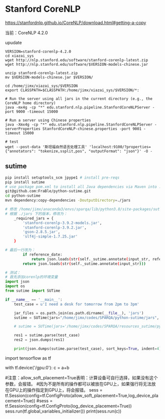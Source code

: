 # Stanford CoreNLP

https://stanfordnlp.github.io/CoreNLP/download.html#getting-a-copy

当前：CoreNLP 4.2.0


upudate

```
VERSION=stanford-corenlp-4.2.0
cd xiazai_sys
wget http://nlp.stanford.edu/software/stanford-corenlp-latest.zip
wget http://nlp.stanford.edu/software/$VERSION-models-chinese.jar

unzip stanford-corenlp-latest.zip
mv $VERSION-models-chinese.jar $VERSION/

cd /home/jimx/xiazai_sys/$VERSION
export CLASSPATH=$CLASSPATH:/home/jimx/xiazai_sys/$VERSION/*:

# Run the server using all jars in the current directory (e.g., the CoreNLP home directory)
java -mx4g -cp "*" edu.stanford.nlp.pipeline.StanfordCoreNLPServer -port 9000 -timeout 15000

# Run a server using Chinese properties
java -Xmx4g -cp "*" edu.stanford.nlp.pipeline.StanfordCoreNLPServer -serverProperties StanfordCoreNLP-chinese.properties -port 9001 -timeout 15000

# test
wget --post-data '斯坦福自然语言处理工具' 'localhost:9100/?properties={"annotators": "tokenize,ssplit,pos", "outputFormat": "json"}' -O -
```


## sutime

```bash
pip install setuptools_scm jpype1 # install pre-reqs
pip install sutime
# use package pom.xml to install all Java dependencies via Maven into ./jars
git@github.com:FraBle/python-sutime.git
cd python-sutime
mvn dependency:copy-dependencies -DoutputDirectory=./jars

# 修改 /home/jimx/anaconda3/envs/sparqa/lib/python3.8/site-packages/sutime/sutime.py
# 根据 ./jars 下的版本，修改为：
    _required_jars = {
        'stanford-corenlp-3.9.2-models.jar',
        'stanford-corenlp-3.9.2.jar',
        'gson-2.8.5.jar',
        'slf4j-simple-1.7.25.jar'
    }

# 最后一行改为：
        if reference_date:
            return json.loads(str(self._sutime.annotate(input_str, reference_date)))
        return json.loads(str(self._sutime.annotate(input_str)))
```

```python
# 测试：
# 首先添加corenlp的环境变量
import json
import os
from sutime import SUTime

if __name__ == '__main__':
    test_case = u'I need a desk for tomorrow from 2pm to 3pm'

    jar_files = os.path.join(os.path.dirname(__file__), 'jars')
    sutime = SUTime(jars="/home/jimx/codes/SPARQA/python-sutime/jars", mark_time_ranges=True)

    # sutime = SUTime(jars='/home/jimx/codes/SPARQA/resources_sutime/python-sutime-master/jars', mark_time_ranges=True)

    res1 = sutime.parse(test_case)
    res2 = json.dumps(res1)

    print(json.dumps(sutime.parse(test_case), sort_keys=True, indent=4))
```


import tensorflow as tf
 

with tf.device('/gpu:0'):
    c = a+b
   
#注意：allow_soft_placement=True表明：计算设备可自行选择，如果没有这个参数，会报错。
#因为不是所有的操作都可以被放在GPU上，如果强行将无法放在GPU上的操作指定到GPU上，将会报错。
sess = tf.Session(config=tf.ConfigProto(allow_soft_placement=True,log_device_placement=True))
#sess = tf.Session(config=tf.ConfigProto(log_device_placement=True))
sess.run(tf.global_variables_initializer())
print(sess.run(c))


